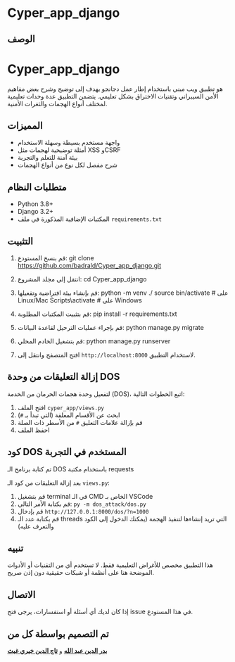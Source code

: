 # Cyper_app_django

## الوصف

# Cyper_app_django 

هو تطبيق ويب مبني باستخدام إطار عمل دجانجو يهدف إلى توضيح وشرح بعض مفاهيم الأمن السيبراني وتقنيات الاختراق بشكل تعليمي. يتضمن التطبيق عدة وحدات تعليمية لمختلف أنواع الهجمات والثغرات الأمنية.

## المميزات
- واجهة مستخدم بسيطة وسهلة الاستخدام
- أمثلة توضيحية لهجمات مثل XSS وCSRF
- بيئة آمنة للتعلم والتجربة
- شرح مفصل لكل نوع من أنواع الهجمات

## متطلبات النظام
- Python 3.8+
- Django 3.2+
- المكتبات الإضافية المذكورة في ملف `requirements.txt`

## التثبيت

1. قم بنسخ المستودع:
git clone https://github.com/badrald/Cyper_app_django.git



2. انتقل إلى مجلد المشروع:
cd Cyper_app_django



3. قم بإنشاء بيئة افتراضية وتفعيلها:
python -m venv ./
source bin/activate # على Linux/Mac
Scripts\activate # على Windows



4. قم بتثبيت المكتبات المطلوبة:
pip install -r requirements.txt



5. قم بإجراء عمليات الترحيل لقاعدة البيانات:
python manage.py migrate



6. قم بتشغيل الخادم المحلي:
python manage.py runserver






7. افتح المتصفح وانتقل إلى `http://localhost:8000` لاستخدام التطبيق.





## إزالة التعليقات من وحدة DOS

لتفعيل وحدة هجمات الحرمان من الخدمة (DOS)، اتبع الخطوات التالية:

1. افتح الملف `cyper_app/views.py`
2. ابحث عن الأقسام المعلقة (التي تبدأ بـ `#`)
3. قم بإزالة علامات التعليق `#` من الأسطر ذات الصلة
4. احفظ الملف




## كود DOS المستخدم في التجربة 
تم كتابة برنامج الـ DOS باستخدام مكتبة requests 

بعد إزالة التعليقات من كود الـ `views.py`:
1. قم بتشغيل terminal في الـ CMD الخاص بـ VSCode 
2. قم بكتابة الأمر التالي: `py -m dos_attack/dos.py` 
3. قم بإدخال `http://127.0.0.1:8000/dos/?n=1000` 
4. قم بكتابة عدد الـ threads التي تريد إنشاءها لتنفيذ الهجمة (يمكنك الدخول إلى الكود والتعرف عليه)






## تنبيه
هذا التطبيق مخصص للأغراض التعليمية فقط. لا تستخدم أي من التقنيات أو الأدوات الموضحة هنا على أنظمة أو شبكات حقيقية دون إذن صريح.





## الاتصال
إذا كان لديك أي أسئلة أو استفسارات، يرجى فتح issue في هذا المستودع.





## تم التصميم بواسطة كل من 
[**بدر الدين عبد الله**](https://www.facebook.com/badr.alden.374/) و [**تاج الدين خيري غيث**](https://www.facebook.com/profile.php?id=100004292080672)

